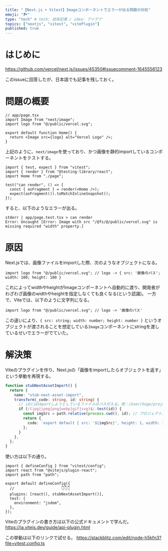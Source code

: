 ```yaml
---
title: "【Next.js + Vitest】Imageコンポーネントでエラーが出る問題の対処"
emoji: "🏞️"
type: "tech" # tech: 技術記事 / idea: アイデア
topics: ["nextjs", "vitest", "vitePlugin"]
published: true
---
```


# はじめに

https://github.com/vercel/next.js/issues/45350#issuecomment-1645556123

このissueに回答したが、日本語でも記事を残しておく。

# 問題の概要

```tsx
// app/page.tsx
import Image from "next/image";
import logo from "@/public/vercel.svg";

export default function Home() {
  return <Image src={logo} alt="Vercel Logo" />;
}
```

上記のように、`next/image`を使っており、かつ画像を静的importしているコンポーネントをテストする。

```tsx
import { test, expect } from "vitest";
import { render } from "@testing-library/react";
import Home from "./page";

test("can render", () => {
  const { asFragment } = render(<Home />);
  expect(asFragment()).toMatchInlineSnapshot();
});
```

すると、以下のようなエラーが出る。

```
stderr | app/page.test.tsx > can render
Error: Uncaught [Error: Image with src "/@fs/@/public/vercel.svg" is missing required "width" property.]
```

# 原因

Next.jsでは、画像ファイルをimportした際、次のようなオブジェクトになる。

```tsx
import logo from "@/public/vercel.svg"; // logo -> { src: '画像のパス'; width: 100; height: 100 }
```

これによってwidthやheightがImageコンポーネントへ自動的に渡り、開発者がわざわざ画像のwidthやheightを指定しなくても良くなる(という認識)。
一方で、Viteでは、以下のように文字列になる。

```tsx
import logo from "@/public/vercel.svg"; // logo -> '画像のパス'
```

この違いにより、`{ src: string; width: number; height: number }`
というオブジェクトが渡されることを想定している`Image`コンポーネントにstringを渡しているせいでエラーがでていた。

# 解決策

Viteのプラグインを作り、Next.jsの「画像をimportしたらオブジェクトを返す」という挙動を再現する。

```ts
function stubNextAssetImport() {
  return {
    name: "stub-next-asset-import",
    transform(_code: string, id: string) {
      // idにはimportしようとしているファイルのパスが入る。例：/User/hoge/project/public/vercel.svg
      if (/(jpg|jpeg|png|webp|gif|svg)$/.test(id)) {
        const imgSrc = path.relative(process.cwd(), id); // プロジェクトルートから画像ファイルまでのパスを計算
        return {
          code: `export default { src: '${imgSrc}', height: 1, width: 1 }`,
        };
      }
    },
  };
}
```

使い方は以下の通り。

```tsx
import { defineConfig } from "vitest/config";
import react from "@vitejs/plugin-react";
import path from "path";

export default defineConfig({
  //                     👇👇👇
  plugins: [react(), stubNextAssetImport()],
  test: {
    environment: "jsdom",
  },
});
```

Viteのプラグインの書き方は以下の公式ドキュメントで学んだ。
https://ja.vitejs.dev/guide/api-plugin.html

この挙動は以下のリンクで試せる。
https://stackblitz.com/edit/node-h5kfn3?file=vitest.config.ts
